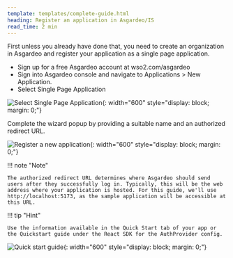 ```yaml
---
template: templates/complete-guide.html
heading: Register an application in Asgardeo/IS
read_time: 2 min
---
```


First unless you already have done that, you need to create an organization in Asgardeo and register your application as a single page application.

* Sign up for a free Asgardeo account at wso2.com/asgardeo 
* Sign into Asgardeo console and navigate to Applications > New Application.
* Select Single Page Application

![Select Single Page Application]({{base_path}}/complete-guides/react/assets/img/image5.png){: width="600" style="display: block; margin: 0;"}

Complete the wizard popup by providing a suitable name and an authorized redirect URL. 

![Register a new application]({{base_path}}/complete-guides/react/assets/img/image8.png){: width="600" style="display: block; margin: 0;"}

!!! note "Note"
    
    The authorized redirect URL determines where Asgardeo should send users after they successfully log in. Typically, this will be the web address where your application is hosted. For this guide, we'll use http://localhost:5173, as the sample application will be accessible at this URL.

!!! tip "Hint"
    
    Use the information available in the Quick Start tab of your app or the Quickstart guide under the React SDK for the AuthProvider config.

![Quick start guide]({{base_path}}/complete-guides/react/assets/img/image9.png){: width="600" style="display: block; margin: 0;"}
